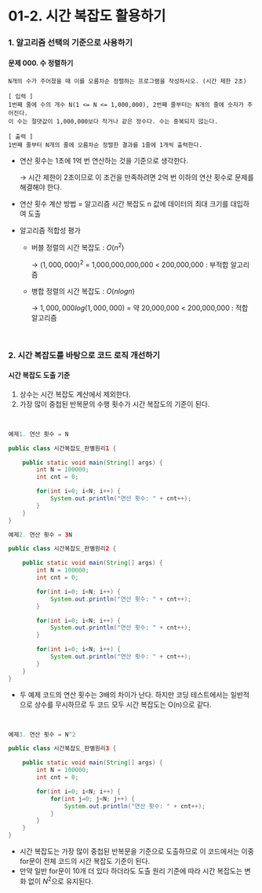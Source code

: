 # 01-2. 시간 복잡도 활용하기

### 1. 알고리즘 선택의 기준으로 사용하기

#### 문제 000. 수 정렬하기

```
N개의 수가 주어졌을 때 이를 오름차순 정렬하는 프로그램을 작성하시오. (시간 제한 2초)

[ 입력 ]
1번째 줄에 수의 개수 N(1 <= N <= 1,000,000), 2번째 줄부터는 N개의 줄에 숫자가 주어진다.
이 수는 절댓값이 1,000,000보다 작거나 같은 정수다. 수는 중복되지 않는다.

[ 출력 ]
1번째 줄부터 N개의 줄에 오름차순 정렬한 결과를 1줄에 1개씩 출력한다.
```

- 연산 횟수는 1초에 1억 번 연산하는 것을 기준으로 생각한다.

  → 시간 제한이 2초이므로 이 조건을 만족하려면 2억 번 이하의 연산 횟수로 문제를 해결해야 한다.

- 연산 횟수 계산 방법 = 알고리즘 시간 복잡도 n 값에 데이터의 최대 크기를 대입하여 도출

- 알고리즘 적합성 평가

  - 버블 정렬의 시간 복잡도 : $O(n^2)$

    → $(1,000,000)^2$ = 1,000,000,000,000 < 200,000,000 : 부적합 알고리즘

  - 병합 정렬의 시간 복잡도 : $O(nlogn)$

    → $1,000,000 log (1,000,000)$ = 약 20,000,000 < 200,000,000 : 적합 알고리즘

<br />

### 2. 시간 복잡도를 바탕으로 코드 로직 개선하기

#### 시간 복잡도 도출 기준

1. 상수는 시간 복잡도 계산에서 제외한다.
2. 가장 많이 중첩된 반복문의 수행 횟수가 시간 복잡도의 기준이 된다.

<br />

```java
예제1. 연산 횟수 = N

public class 시간복잡도_판별원리1 {

    public static void main(String[] args) {
        int N = 100000;
        int cnt = 0;

        for(int i=0; i<N; i++) {
            System.out.println("연산 횟수: " + cnt++);
        }
    }
}
```

```java
예제2. 연산 횟수 = 3N

public class 시간복잡도_판별원리2 {

	public static void main(String[] args) {
		int N = 100000;
		int cnt = 0;

		for(int i=0; i<N; i++) {
			System.out.println("연산 횟수: " + cnt++);
		}

		for(int i=0; i<N; i++) {
			System.out.println("연산 횟수: " + cnt++);
		}

		for(int i=0; i<N; i++) {
			System.out.println("연산 횟수: " + cnt++);
		}
	}
}

```

- 두 예제 코드의 연산 횟수는 3배의 차이가 난다. 하지만 코딩 테스트에서는 일반적으로 상수를 무시하므로 두 코드 모두 시간 복잡도는 O(n)으로 같다.

<br />

```java
예제3. 연산 횟수 = N^2

public class 시간복잡도_판별원리3 {

	public static void main(String[] args) {
		int N = 100000;
		int cnt = 0;

		for(int i=0; i<N; i++) {
			for(int j=0; j<N; j++) {
				System.out.println("연산 횟수: " + cnt++);
			}
		}
	}
}
```

- 시간 복잡도는 가장 많이 중첩된 반복문을 기준으로 도출하므로 이 코드에서는 이중 for문이 전체 코드의 시간 복잡도 기준이 된다.
- 만약 일반 for문이 10개 더 있다 하더라도 도출 원리 기준에 따라 시간 복잡도는 변화 없이 $N^2$으로 유지된다.

